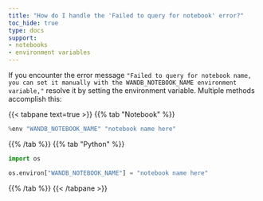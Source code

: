 ```yaml
---
title: "How do I handle the 'Failed to query for notebook' error?"
toc_hide: true
type: docs
support:
- notebooks
- environment variables
---
```


If you encounter the error message `"Failed to query for notebook name, you can set it manually with the WANDB_NOTEBOOK_NAME environment variable,"` resolve it by setting the environment variable. Multiple methods accomplish this:

{{< tabpane text=true >}}
{{% tab "Notebook" %}}
```python
%env "WANDB_NOTEBOOK_NAME" "notebook name here"
```
{{% /tab %}}
{{% tab "Python" %}}
```python
import os

os.environ["WANDB_NOTEBOOK_NAME"] = "notebook name here"
```
{{% /tab %}}
{{< /tabpane >}}
